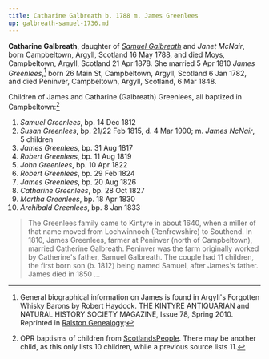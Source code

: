 ```yaml
---
title: Catharine Galbreath b. 1788 m. James Greenlees
up: galbreath-samuel-1736.md
---
```

**Catharine Galbreath**, daughter of [*Samuel Galbreath*](galbreath-samuel-1736.md) and *Janet McNair*, born Campbeltown, Argyll, Scotland  16 May 1788, and died Moys, Campbeltown, Argyll, Scotland 21 Apr 1878.  She married 5 Apr 1810 *James Greenlees*,[^james] born 26 Main St, Campbeltown, Argyll, Scotland 6 Jan 1782, and died Peninver, Campbeltown, Argyll, Scotland, 6 Mar 1848.

Children of James and Catharine (Galbreath) Greenlees, all baptized in Campbeltown:[^children]

1. *Samuel Greenlees*, bp. 14 Dec 1812
2. *Susan Greenlees*, bp. 21/22 Feb 1815, d. 4 Mar 1900; m. *James NcNair*, 5 children
3. *James Greenlees*, bp. 31 Aug 1817
4. *Robert Greenlees*, bp. 11 Aug 1819
5. *John Greenlees*, bp. 10 Apr 1822
6. *Robert Greenlees*, bp. 29 Feb 1824
7. *James Greenlees*, bp. 20 Aug 1826
8. *Catharine Greenlees*, bp. 28 Oct 1827
9. *Martha Greenlees*, bp. 18 Apr 1830
10. *Archibald Greenlees*, bp. 8 Jan 1833

[^james]: General biographical information on James is found in Argyll's Forgotten Whisky Barons
by Robert Haydock. THE KINTYRE ANTIQUARIAN and NATURAL HISTORY SOCIETY MAGAZINE, Issue 78, Spring 2010.
Reprinted in [Ralston Genealogy](http://www.ralstongenealogy.com/number67kintmag.htm#whisky):
  > The Greenlees family came to Kintyre in about 1640,
  > when a miller of that name moved from Lochwinnoch 
  > (Renfrcwshire) to Southend. In 1810, James Greenlees,
  > farmer at Peninver (north of Campbeltown),
  > married Catherine Galbreath. Peninver was the farm 
  > originally worked by Catherine's father, Samuel Galbreath.
  > The couple had 11 children, the first born son (b. 1812)
  > being named Samuel, after James's father. 
  > James died in 1850 ... 

[^children]: OPR baptisms of children from [ScotlandsPeople](https://www.scotlandspeople.gov.uk/record-results?search_type=people&event=%28B%20OR%20C%20OR%20S%29&record_type%5B0%5D=opr_births&church_type=Old%20Parish%20Registers&dl_cat=church&dl_rec=church-births-baptisms&surname=greenlees&surname_so=exact&forename_so=starts&from_year=1812&to_year=1840&parent_names=greenlees&parent_names_so=exact&parent_name_two=galbreath&parent_name_two_so=exact&county=ARGYLL&record=Church%20of%20Scotland%20%28old%20parish%20registers%29%20Roman%20Catholic%20Church%20Other%20churches&rd_real_name%5B0%5D=CAMPBELTOWN%20%28LANDWARD%29%20OR%20CAMPBELTOWN%20%28BURGH%29%20OR%20CAMPBELTOWN&rd_display_name%5B0%5D=CAMPBELTOWN%20%28LANDWARD%29%7CCAMPBELTOWN%20%28BURGH%29%7CCAMPBELTOWN_CAMPBELTOWN&rd_label%5B0%5D=CAMPBELTOWN&rd_name%5B0%5D=CAMPBELTOWN%20%2ALANDWARD%2A%20OR%20CAMPBELTOWN%20%2ABURGH%2A%20OR%20CAMPBELTOWN&sort=asc&order=Date&field=year).  There may be another child, as this only lists 10 children, while a previous source lists 11.
